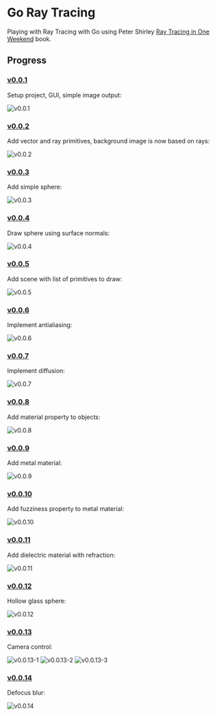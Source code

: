 # Go Ray Tracing

Playing with Ray Tracing with Go using Peter Shirley [Ray Tracing in One Weekend](http://www.realtimerendering.com/raytracing/Ray%20Tracing%20in%20a%20Weekend.pdf) book.


## Progress

### [v0.0.1](https://github.com/dreadatour/go-ray-tracing/tree/v0.0.1)

Setup project, GUI, simple image output:

![v0.0.1](/img/v0.0.1.min.png)


### [v0.0.2](https://github.com/dreadatour/go-ray-tracing/tree/v0.0.2)

Add vector and ray primitives, background image is now based on rays:

![v0.0.2](/img/v0.0.2.min.png)


### [v0.0.3](https://github.com/dreadatour/go-ray-tracing/tree/v0.0.3)

Add simple sphere:

![v0.0.3](/img/v0.0.1.min.png)


### [v0.0.4](https://github.com/dreadatour/go-ray-tracing/tree/v0.0.4)

Draw sphere using surface normals:

![v0.0.4](/img/v0.0.4.min.png)


### [v0.0.5](https://github.com/dreadatour/go-ray-tracing/tree/v0.0.5)

Add scene with list of primitives to draw:

![v0.0.5](/img/v0.0.5.min.png)


### [v0.0.6](https://github.com/dreadatour/go-ray-tracing/tree/v0.0.6)

Implement antialiasing:

![v0.0.6](/img/v0.0.6.min.png)


### [v0.0.7](https://github.com/dreadatour/go-ray-tracing/tree/v0.0.7)

Implement diffusion:

![v0.0.7](/img/v0.0.7.min.png)


### [v0.0.8](https://github.com/dreadatour/go-ray-tracing/tree/v0.0.8)

Add material property to objects:

![v0.0.8](/img/v0.0.8.min.png)


### [v0.0.9](https://github.com/dreadatour/go-ray-tracing/tree/v0.0.9)

Add metal material:

![v0.0.9](/img/v0.0.9.min.png)


### [v0.0.10](https://github.com/dreadatour/go-ray-tracing/tree/v0.0.10)

Add fuzziness property to metal material:

![v0.0.10](/img/v0.0.10.min.png)


### [v0.0.11](https://github.com/dreadatour/go-ray-tracing/tree/v0.0.11)

Add dielectric material with refraction:

![v0.0.11](/img/v0.0.11.min.png)


### [v0.0.12](https://github.com/dreadatour/go-ray-tracing/tree/v0.0.12)

Hollow glass sphere:

![v0.0.12](/img/v0.0.12.min.png)


### [v0.0.13](https://github.com/dreadatour/go-ray-tracing/tree/v0.0.13)

Camera control:

![v0.0.13-1](/img/v0.0.13-1.min.png)
![v0.0.13-2](/img/v0.0.13-2.min.png)
![v0.0.13-3](/img/v0.0.13-3.min.png)


### [v0.0.14](https://github.com/dreadatour/go-ray-tracing/tree/v0.0.14)

Defocus blur:

![v0.0.14](/img/v0.0.14.min.png)
